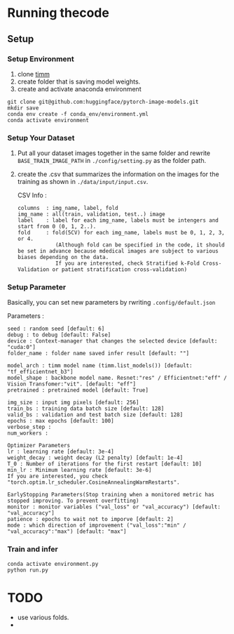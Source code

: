 # Running thecode
## Setup
### Setup Environment
1. clone [timm](https://github.com/huggingface/pytorch-image-models#getting-started-documentation)
2. create folder that is saving model weights.
3. create and activate anaconda environment
```
git clone git@github.com:huggingface/pytorch-image-models.git
mkdir save
conda env create -f conda_env/environment.yml
conda activate environment
```

### Setup Your Dataset
1. Put all your dataset images together in the same folder and rewrite `BASE_TRAIN_IMAGE_PATH` in `./config/setting.py` as the folder path.
2. create the .csv that summarizes the information on the images for the training as shown in `./data/input/input.csv`.

   CSV Info :
   ```
   columns  : img_name, label, fold
   img_name : all(train, validation, test..) image
   label    : label for each img_name, labels must be intengers and start from 0 (0, 1, 2..).
   fold     : fold(5CV) for each img_name, labels must be 0, 1, 2, 3, or 4.
               (Although fold can be specified in the code, it should be set in advance because mdedical images are subject to various biases depending on the data.
               If you are interested, check Stratified k-Fold Cross-Validation or patient stratification cross-validation)
   ```

### Setup Parameter
Basically, you can set new parameters by rwriting `.config/default.json`

Parameters :
```
seed : random seed [default: 6]
debug : to debug [default: False]
device : Context-manager that changes the selected device [default: "cuda:0"]
folder_name : folder name saved infer result [default: ""]

model_arch : timm model name (timm.list_models()) [default: "tf_efficientnet_b3"]
model_shape : backbone model name. Resnet:"res" / Efficientnet:"eff" / Vision Transfomer:"vit". [default: "eff"]
pretrained : pretrained model [default: True]

img_size : input img pixels [default: 256]
train_bs : training data batch size [default: 128]
valid_bs : validation and test batch size [default: 128]
epochs : max epochs [default: 100]
verbose_step :
num_workers : 

Optimizer Parameters
lr : learning rate [default: 3e-4]
weight_decay : weight decay (L2 penalty) [default: 1e-4]
T_0 : Number of iterations for the first restart [default: 10]
min_lr : Minimum learning rate [default: 3e-6]
If you are interested, you check "torch.optim.lr_scheduler.CosineAnnealingWarmRestarts".

EarlyStopping Parameters(Stop training when a monitored metric has stopped improving. To prevent overfitting)
monitor : monitor variables ("val_loss" or "val_accuracy") [default: "val_accuracy"]
patience : epochs to wait not to imporve [default: 2]
mode : which direction of improvement ("val_loss":"min" / "val_accuracy":"max") [default: "max"]
```






### Train and infer
```
conda activate environment.py
python run.py
```


# TODO
- use various folds.
- 
